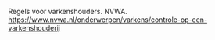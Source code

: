 Regels voor varkenshouders. NVWA. https://www.nvwa.nl/onderwerpen/varkens/controle-op-een-varkenshouderij
